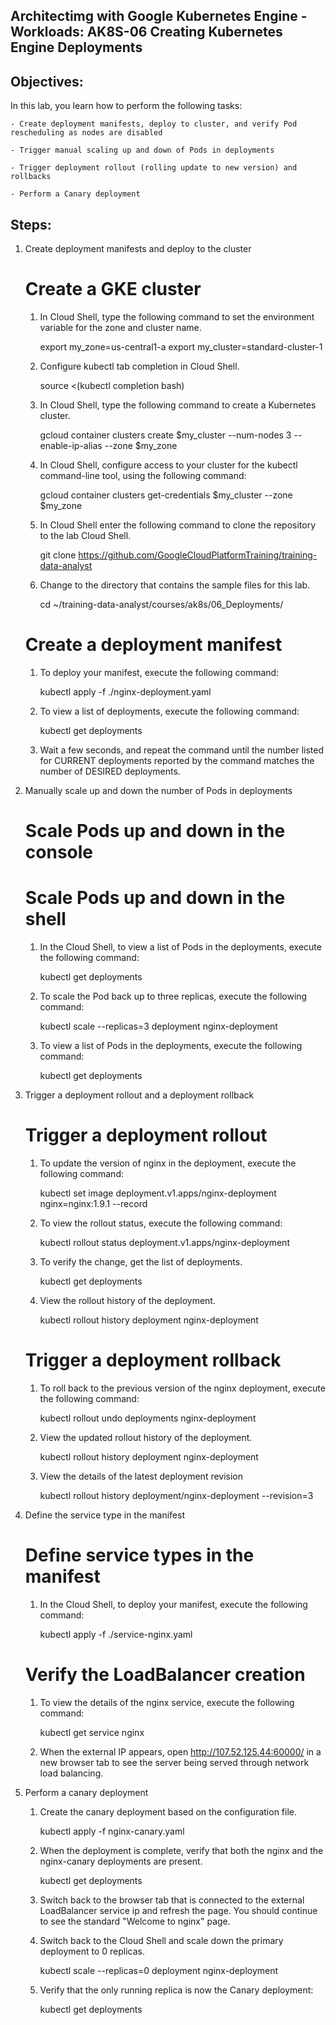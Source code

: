 ## Architectimg with Google Kubernetes Engine - Workloads: AK8S-06 Creating Kubernetes Engine Deployments

## Objectives:

In this lab, you learn how to perform the following tasks:

    - Create deployment manifests, deploy to cluster, and verify Pod rescheduling as nodes are disabled

    - Trigger manual scaling up and down of Pods in deployments

    - Trigger deployment rollout (rolling update to new version) and rollbacks

    - Perform a Canary deployment

## Steps:

1. Create deployment manifests and deploy to the cluster

   # Create a GKE cluster

   1. In Cloud Shell, type the following command to set the environment variable for the zone and cluster name.

      export my_zone=us-central1-a
      export my_cluster=standard-cluster-1

   2. Configure kubectl tab completion in Cloud Shell.

      source <(kubectl completion bash)

   3. In Cloud Shell, type the following command to create a Kubernetes cluster.

      gcloud container clusters create $my_cluster --num-nodes 3  --enable-ip-alias --zone $my_zone

   4. In Cloud Shell, configure access to your cluster for the kubectl command-line tool, using the following command:

      gcloud container clusters get-credentials $my_cluster --zone $my_zone

   5. In Cloud Shell enter the following command to clone the repository to the lab Cloud Shell.

      git clone https://github.com/GoogleCloudPlatformTraining/training-data-analyst

   6. Change to the directory that contains the sample files for this lab.

      cd ~/training-data-analyst/courses/ak8s/06_Deployments/

   # Create a deployment manifest

   1. To deploy your manifest, execute the following command:

      kubectl apply -f ./nginx-deployment.yaml

   2. To view a list of deployments, execute the following command:

      kubectl get deployments

   3. Wait a few seconds, and repeat the command until the number listed for CURRENT deployments reported by the command matches the number of DESIRED deployments.

2. Manually scale up and down the number of Pods in deployments

   # Scale Pods up and down in the console

   # Scale Pods up and down in the shell

   1. In the Cloud Shell, to view a list of Pods in the deployments, execute the following command:

      kubectl get deployments

   2. To scale the Pod back up to three replicas, execute the following command:

      kubectl scale --replicas=3 deployment nginx-deployment

   3. To view a list of Pods in the deployments, execute the following command:

      kubectl get deployments

3. Trigger a deployment rollout and a deployment rollback

   # Trigger a deployment rollout

   1. To update the version of nginx in the deployment, execute the following command:

      kubectl set image deployment.v1.apps/nginx-deployment nginx=nginx:1.9.1 --record

   2. To view the rollout status, execute the following command:

      kubectl rollout status deployment.v1.apps/nginx-deployment

   3. To verify the change, get the list of deployments.

      kubectl get deployments

   4. View the rollout history of the deployment.

      kubectl rollout history deployment nginx-deployment

   # Trigger a deployment rollback

   1. To roll back to the previous version of the nginx deployment, execute the following command:

      kubectl rollout undo deployments nginx-deployment

   2. View the updated rollout history of the deployment.

      kubectl rollout history deployment nginx-deployment

   3. View the details of the latest deployment revision

      kubectl rollout history deployment/nginx-deployment --revision=3

4. Define the service type in the manifest

   # Define service types in the manifest

   1. In the Cloud Shell, to deploy your manifest, execute the following command:

      kubectl apply -f ./service-nginx.yaml

   # Verify the LoadBalancer creation

   1. To view the details of the nginx service, execute the following command:

      kubectl get service nginx

   2. When the external IP appears, open http://107.52.125.44:60000/ in a new browser tab to see the server being served through network load balancing.

5. Perform a canary deployment

   1. Create the canary deployment based on the configuration file.

      kubectl apply -f nginx-canary.yaml

   2. When the deployment is complete, verify that both the nginx and the nginx-canary deployments are present.

      kubectl get deployments

   3. Switch back to the browser tab that is connected to the external LoadBalancer service ip and refresh the page. You should continue to see the standard "Welcome to nginx" page.

   4. Switch back to the Cloud Shell and scale down the primary deployment to 0 replicas.

      kubectl scale --replicas=0 deployment nginx-deployment

   5. Verify that the only running replica is now the Canary deployment:

      kubectl get deployments
